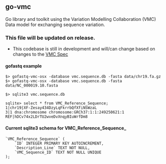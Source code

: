 ## go-vmc
Go library and toolkit using the Variation Modelling Collaboration (VMC) Data model for exchanging sequence variation.

### This file will be updated on release.

* This codebase is still in development and will/can change based on changes to the [VMC Spec](https://docs.google.com/document/d/12E8WbQlvfZWk5NrxwLytmympPby6vsv60RxCeD5wc1E/edit)


#### gofastq example

```
$> gofastq-vmc-osx -database vmc.sequence.db -fasta data/chr19.fa.gz
$> gofastq-vmc-osx -database vmc.sequence.db -fasta data/NC_000019.10.fasta

```

```
$> sqlite3 vmc.sequence.db

sqlite> select * from VMC_Reference_Sequence;
1|chr19|XF-Zesay434DzyLqFkrrbQfXfiNSWzaL
3|1 dna:chromosome chromosome:GRCh37:1:1:249250621:1 REF|hDCv74x2LDrTU2wveDvXnqyBIuWrfDm8

```

#### Current sqlite3 schema for VMC_Reference_Sequence_

```
`VMC_Reference_Sequence` (
    `ID` INTEGER PRIMARY KEY AUTOINCREMENT,
    `Description_Line` TEXT NOT NULL,
    `VMC_Sequence_ID` TEXT NOT NULL UNIQUE
);
```

